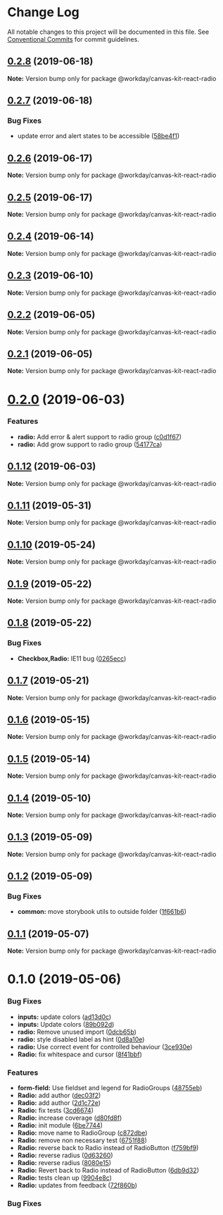 # Change Log

All notable changes to this project will be documented in this file.
See [Conventional Commits](https://conventionalcommits.org) for commit guidelines.

## [0.2.8](https://ghe.megaleo.com/design/canvas-kit-react/tree/master/modules/canvas-kit-react-radio/compare/@workday/canvas-kit-react-radio@0.2.7...@workday/canvas-kit-react-radio@0.2.8) (2019-06-18)

**Note:** Version bump only for package @workday/canvas-kit-react-radio





## [0.2.7](https://ghe.megaleo.com/design/canvas-kit-react/tree/master/modules/canvas-kit-react-radio/compare/@workday/canvas-kit-react-radio@0.2.6...@workday/canvas-kit-react-radio@0.2.7) (2019-06-18)


### Bug Fixes

* update error and alert states to be accessible ([58be4f1](https://ghe.megaleo.com/design/canvas-kit-react/tree/master/modules/canvas-kit-react-radio/commits/58be4f1))





## [0.2.6](https://ghe.megaleo.com/design/canvas-kit-react/tree/master/modules/canvas-kit-react-radio/compare/@workday/canvas-kit-react-radio@0.2.5...@workday/canvas-kit-react-radio@0.2.6) (2019-06-17)

**Note:** Version bump only for package @workday/canvas-kit-react-radio





## [0.2.5](https://ghe.megaleo.com/design/canvas-kit-react/tree/master/modules/canvas-kit-react-radio/compare/@workday/canvas-kit-react-radio@0.2.4...@workday/canvas-kit-react-radio@0.2.5) (2019-06-17)

**Note:** Version bump only for package @workday/canvas-kit-react-radio





## [0.2.4](https://ghe.megaleo.com/design/canvas-kit-react/tree/master/modules/canvas-kit-react-radio/compare/@workday/canvas-kit-react-radio@0.2.3...@workday/canvas-kit-react-radio@0.2.4) (2019-06-14)

**Note:** Version bump only for package @workday/canvas-kit-react-radio





## [0.2.3](https://ghe.megaleo.com/design/canvas-kit-react/tree/master/modules/canvas-kit-react-radio/compare/@workday/canvas-kit-react-radio@0.2.2...@workday/canvas-kit-react-radio@0.2.3) (2019-06-10)

**Note:** Version bump only for package @workday/canvas-kit-react-radio





## [0.2.2](https://ghe.megaleo.com/design/canvas-kit-react/tree/master/modules/canvas-kit-react-radio/compare/@workday/canvas-kit-react-radio@0.2.1...@workday/canvas-kit-react-radio@0.2.2) (2019-06-05)

**Note:** Version bump only for package @workday/canvas-kit-react-radio





## [0.2.1](https://ghe.megaleo.com/design/canvas-kit-react/tree/master/modules/canvas-kit-react-radio/compare/@workday/canvas-kit-react-radio@0.2.0...@workday/canvas-kit-react-radio@0.2.1) (2019-06-05)

**Note:** Version bump only for package @workday/canvas-kit-react-radio





# [0.2.0](https://ghe.megaleo.com/design/canvas-kit-react/tree/master/modules/canvas-kit-react-radio/compare/@workday/canvas-kit-react-radio@0.1.12...@workday/canvas-kit-react-radio@0.2.0) (2019-06-03)


### Features

* **radio:** Add error & alert support to radio group ([c0d1f67](https://ghe.megaleo.com/design/canvas-kit-react/tree/master/modules/canvas-kit-react-radio/commits/c0d1f67))
* **radio:** Add grow support to radio group ([54177ca](https://ghe.megaleo.com/design/canvas-kit-react/tree/master/modules/canvas-kit-react-radio/commits/54177ca))





## [0.1.12](https://ghe.megaleo.com/design/canvas-kit-react/tree/master/modules/canvas-kit-react-radio/compare/@workday/canvas-kit-react-radio@0.1.11...@workday/canvas-kit-react-radio@0.1.12) (2019-06-03)

**Note:** Version bump only for package @workday/canvas-kit-react-radio





## [0.1.11](https://ghe.megaleo.com/design/canvas-kit-react/tree/master/modules/canvas-kit-react-radio/compare/@workday/canvas-kit-react-radio@0.1.10...@workday/canvas-kit-react-radio@0.1.11) (2019-05-31)

**Note:** Version bump only for package @workday/canvas-kit-react-radio





## [0.1.10](https://ghe.megaleo.com/design/canvas-kit-react/tree/master/modules/canvas-kit-react-radio/compare/@workday/canvas-kit-react-radio@0.1.9...@workday/canvas-kit-react-radio@0.1.10) (2019-05-24)

**Note:** Version bump only for package @workday/canvas-kit-react-radio





## [0.1.9](https://ghe.megaleo.com/design/canvas-kit-react/tree/master/modules/canvas-kit-react-radio/compare/@workday/canvas-kit-react-radio@0.1.8...@workday/canvas-kit-react-radio@0.1.9) (2019-05-22)

**Note:** Version bump only for package @workday/canvas-kit-react-radio





## [0.1.8](https://ghe.megaleo.com/design/canvas-kit-react/tree/master/modules/canvas-kit-react-radio/compare/@workday/canvas-kit-react-radio@0.1.7...@workday/canvas-kit-react-radio@0.1.8) (2019-05-22)


### Bug Fixes

* **Checkbox,Radio:** IE11 bug ([0265ecc](https://ghe.megaleo.com/design/canvas-kit-react/tree/master/modules/canvas-kit-react-radio/commits/0265ecc))





## [0.1.7](https://ghe.megaleo.com/design/canvas-kit-react/tree/master/modules/canvas-kit-react-radio/compare/@workday/canvas-kit-react-radio@0.1.6...@workday/canvas-kit-react-radio@0.1.7) (2019-05-21)

**Note:** Version bump only for package @workday/canvas-kit-react-radio





## [0.1.6](https://ghe.megaleo.com/design/canvas-kit-react/tree/master/modules/canvas-kit-react-radio/compare/@workday/canvas-kit-react-radio@0.1.5...@workday/canvas-kit-react-radio@0.1.6) (2019-05-15)

**Note:** Version bump only for package @workday/canvas-kit-react-radio





## [0.1.5](https://ghe.megaleo.com/design/canvas-kit-react/tree/master/modules/canvas-kit-react-radio/compare/@workday/canvas-kit-react-radio@0.1.4...@workday/canvas-kit-react-radio@0.1.5) (2019-05-14)

**Note:** Version bump only for package @workday/canvas-kit-react-radio





## [0.1.4](https://ghe.megaleo.com/design/canvas-kit-react/tree/master/modules/canvas-kit-react-radio/compare/@workday/canvas-kit-react-radio@0.1.3...@workday/canvas-kit-react-radio@0.1.4) (2019-05-10)

**Note:** Version bump only for package @workday/canvas-kit-react-radio





## [0.1.3](https://ghe.megaleo.com/design/canvas-kit-react/tree/master/modules/canvas-kit-react-radio/compare/@workday/canvas-kit-react-radio@0.1.2...@workday/canvas-kit-react-radio@0.1.3) (2019-05-09)

**Note:** Version bump only for package @workday/canvas-kit-react-radio





## [0.1.2](https://ghe.megaleo.com/design/canvas-kit-react/tree/master/modules/canvas-kit-react-radio/compare/@workday/canvas-kit-react-radio@0.1.1...@workday/canvas-kit-react-radio@0.1.2) (2019-05-09)


### Bug Fixes

* **common:** move storybook utils to outside folder ([1f661b6](https://ghe.megaleo.com/design/canvas-kit-react/tree/master/modules/canvas-kit-react-radio/commits/1f661b6))





## [0.1.1](https://ghe.megaleo.com/design/canvas-kit-react/tree/master/modules/canvas-kit-react-radio/compare/@workday/canvas-kit-react-radio@0.1.0...@workday/canvas-kit-react-radio@0.1.1) (2019-05-07)

**Note:** Version bump only for package @workday/canvas-kit-react-radio





# 0.1.0 (2019-05-06)


### Bug Fixes

* **inputs:** update colors ([ad13d0c](https://ghe.megaleo.com/design/canvas-kit-react/tree/master/modules/canvas-kit-react-radio/commits/ad13d0c))
* **inputs:** Update colors ([89b092d](https://ghe.megaleo.com/design/canvas-kit-react/tree/master/modules/canvas-kit-react-radio/commits/89b092d))
* **radio:** Remove unused import ([0dcb65b](https://ghe.megaleo.com/design/canvas-kit-react/tree/master/modules/canvas-kit-react-radio/commits/0dcb65b))
* **radio:** style disabled label as hint ([0d8a10e](https://ghe.megaleo.com/design/canvas-kit-react/tree/master/modules/canvas-kit-react-radio/commits/0d8a10e))
* **radio:** Use correct event for controlled behaviour ([3ce930e](https://ghe.megaleo.com/design/canvas-kit-react/tree/master/modules/canvas-kit-react-radio/commits/3ce930e))
* **Radio:** fix whitespace and cursor ([8f41bbf](https://ghe.megaleo.com/design/canvas-kit-react/tree/master/modules/canvas-kit-react-radio/commits/8f41bbf))


### Features

* **form-field:** Use fieldset and legend for RadioGroups ([48755eb](https://ghe.megaleo.com/design/canvas-kit-react/tree/master/modules/canvas-kit-react-radio/commits/48755eb))
* **Radio:** add author ([dec03f2](https://ghe.megaleo.com/design/canvas-kit-react/tree/master/modules/canvas-kit-react-radio/commits/dec03f2))
* **Radio:** add author ([2d1c72e](https://ghe.megaleo.com/design/canvas-kit-react/tree/master/modules/canvas-kit-react-radio/commits/2d1c72e))
* **Radio:** fix tests ([3cd6674](https://ghe.megaleo.com/design/canvas-kit-react/tree/master/modules/canvas-kit-react-radio/commits/3cd6674))
* **Radio:** increase coverage ([d80fd8f](https://ghe.megaleo.com/design/canvas-kit-react/tree/master/modules/canvas-kit-react-radio/commits/d80fd8f))
* **Radio:** init module ([6be7744](https://ghe.megaleo.com/design/canvas-kit-react/tree/master/modules/canvas-kit-react-radio/commits/6be7744))
* **Radio:** move name to RadioGroup ([c872dbe](https://ghe.megaleo.com/design/canvas-kit-react/tree/master/modules/canvas-kit-react-radio/commits/c872dbe))
* **Radio:** remove non necessary test ([6751f88](https://ghe.megaleo.com/design/canvas-kit-react/tree/master/modules/canvas-kit-react-radio/commits/6751f88))
* **Radio:** reverse back to Radio instead of RadioButton ([f759bf9](https://ghe.megaleo.com/design/canvas-kit-react/tree/master/modules/canvas-kit-react-radio/commits/f759bf9))
* **Radio:** reverse radius ([0d63260](https://ghe.megaleo.com/design/canvas-kit-react/tree/master/modules/canvas-kit-react-radio/commits/0d63260))
* **Radio:** reverse radius ([8080e15](https://ghe.megaleo.com/design/canvas-kit-react/tree/master/modules/canvas-kit-react-radio/commits/8080e15))
* **Radio:** Revert back to Radio instead of RadioButton ([6db9d32](https://ghe.megaleo.com/design/canvas-kit-react/tree/master/modules/canvas-kit-react-radio/commits/6db9d32))
* **Radio:** tests clean up ([9904e8c](https://ghe.megaleo.com/design/canvas-kit-react/tree/master/modules/canvas-kit-react-radio/commits/9904e8c))
* **Radio:** updates from feedback ([72f860b](https://ghe.megaleo.com/design/canvas-kit-react/tree/master/modules/canvas-kit-react-radio/commits/72f860b))





### Bug Fixes
